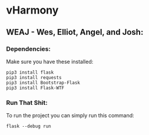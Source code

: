 # vHarmony

## WEAJ - Wes, Elliot, Angel, and Josh:

### Dependencies:
Make sure you have these installed:
```
pip3 install flask
pip3 install requests
pip3 install Bootstrap-Flask
pip3 install Flask-WTF
```
### Run That Shit:
To run the project you can simply run this command:
```
flask --debug run 
```

